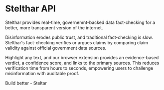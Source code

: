 # Stelthar API
Stelthar provides real-time, governemnt-backed data fact-checking for a better, more transparent version of the internet.

Disinformation erodes public trust, and traditional fact-checking is slow. Stelthar's fact-checking verifies or argues claims by comparing claim validity against official government data sources.

Highlight any text, and our browser extension provides an evidence-based verdict, a confidence score, and links to the primary sources. This reduces verification time from hours to seconds, empowering users to challenge misinformation with auditable proof.

Build better - Steltar
